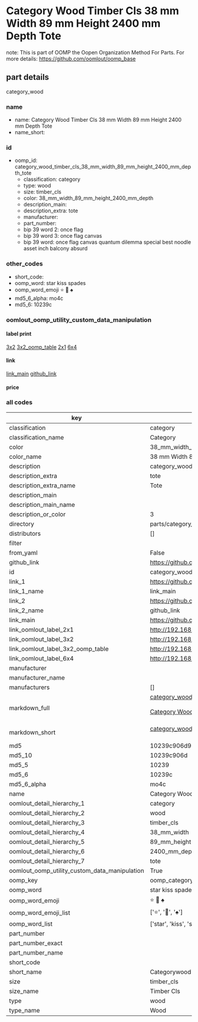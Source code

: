 # Category Wood Timber Cls 38 mm Width 89 mm Height 2400 mm Depth Tote  

note: This is part of OOMP the Oopen Organization Method For Parts. For more details: https://github.com/oomlout/oomp_base

##  part details



category_wood

### name
* name: Category Wood Timber Cls 38 mm Width 89 mm Height 2400 mm Depth Tote
* name_short: 
### id
* oomp_id: category_wood_timber_cls_38_mm_width_89_mm_height_2400_mm_depth_tote
  * classification: category
  * type: wood
  * size: timber_cls
  * color: 38_mm_width_89_mm_height_2400_mm_depth
  * description_main: 
  * description_extra: tote
  * manufacturer: 
  * part_number: 
  * bip 39 word 2: once flag
  * bip 39 word 3: once flag canvas
  * bip 39 word: once flag canvas quantum dilemma special best noodle asset inch balcony absurd

### other_codes
* short_code: 
* oomp_word: star kiss spades
* oomp_word_emoji :star: :kiss: :spades:
* md5_6_alpha: mo4c
* md5_6: 10239c






### oomlout_oomp_utility_custom_data_manipulation
#### label print
[3x2](http://192.168.1.245:1112/?label=oomp%20mo4c)
[3x2_oomp_table](http://192.168.1.107:1112/?label=oomp%20mo4c)
[2x1](http://192.168.1.242:1112/?label=oomp%20mo4c)
[6x4](http://192.168.1.55:1112/?label=oomp%20mo4c)    

#### link

[link_main](https://github.com/oomlout/oomlout_oomp_current_version_messy/tree/main/parts/category_wood_timber_cls_38_mm_width_89_mm_height_2400_mm_depth_tote) [github_link](https://github.com/oomlout/oomlout_oomp_part_src/tree/main/parts/category_wood_timber_cls_38_mm_width_89_mm_height_2400_mm_depth_tote)                             

#### price







### all codes 
| key | value |  
| --- | --- |  
| classification | category |  
| classification_name | Category |  
| color | 38_mm_width_89_mm_height_2400_mm_depth |  
| color_name | 38 mm Width 89 mm Height 2400 mm Depth |  
| description | category_wood |  
| description_extra | tote |  
| description_extra_name | Tote |  
| description_main |  |  
| description_main_name |  |  
| description_or_color | 3  |  
| directory | parts/category_wood_timber_cls_38_mm_width_89_mm_height_2400_mm_depth_tote |  
| distributors | [] |  
| filter |  |  
| from_yaml | False |  
| github_link | https://github.com/oomlout/oomlout_oomp_part_src/tree/main/parts/category_wood_timber_cls_38_mm_width_89_mm_height_2400_mm_depth_tote |  
| id | category_wood_timber_cls_38_mm_width_89_mm_height_2400_mm_depth_tote |  
| link_1 | https://github.com/oomlout/oomlout_oomp_current_version_messy/tree/main/parts/category_wood_timber_cls_38_mm_width_89_mm_height_2400_mm_depth_tote |  
| link_1_name | link_main |  
| link_2 | https://github.com/oomlout/oomlout_oomp_part_src/tree/main/parts/category_wood_timber_cls_38_mm_width_89_mm_height_2400_mm_depth_tote |  
| link_2_name | github_link |  
| link_main | https://github.com/oomlout/oomlout_oomp_current_version_messy/tree/main/parts/category_wood_timber_cls_38_mm_width_89_mm_height_2400_mm_depth_tote |  
| link_oomlout_label_2x1 | http://192.168.1.242:1112/?label=oomp%20mo4c |  
| link_oomlout_label_3x2 | http://192.168.1.245:1112/?label=oomp%20mo4c |  
| link_oomlout_label_3x2_oomp_table | http://192.168.1.107:1112/?label=oomp%20mo4c |  
| link_oomlout_label_6x4 | http://192.168.1.55:1112/?label=oomp%20mo4c |  
| manufacturer |  |  
| manufacturer_name |  |  
| manufacturers | [] |  
| markdown_full | [category_wood_timber_cls_38_mm_width_89_mm_height_2400_mm_depth_tote](https://github.com/oomlout/oomlout_oomp_current_version_messy/tree/main/parts/category_wood_timber_cls_38_mm_width_89_mm_height_2400_mm_depth_tote)<br>[](https://github.com/oomlout/oomlout_oomp_current_version_messy/tree/main/parts/category_wood_timber_cls_38_mm_width_89_mm_height_2400_mm_depth_tote)<br>[Category Wood Timber Cls 38 Mm Width 89 Mm Height 2400 Mm Depth Tote](https://github.com/oomlout/oomlout_oomp_current_version_messy/tree/main/parts/category_wood_timber_cls_38_mm_width_89_mm_height_2400_mm_depth_tote)<br><br> |  
| markdown_short | [category_wood_timber_cls_38_mm_width_89_mm_height_2400_mm_depth_tote](https://github.com/oomlout/oomlout_oomp_current_version_messy/tree/main/parts/category_wood_timber_cls_38_mm_width_89_mm_height_2400_mm_depth_tote)<br><br> |  
| md5 | 10239c906d9602ab439f1af443560cd4 |  
| md5_10 | 10239c906d |  
| md5_5 | 10239 |  
| md5_6 | 10239c |  
| md5_6_alpha | mo4c |  
| name | Category Wood Timber Cls 38 mm Width 89 mm Height 2400 mm Depth Tote |  
| oomlout_detail_hierarchy_1 | category |  
| oomlout_detail_hierarchy_2 | wood |  
| oomlout_detail_hierarchy_3 | timber_cls |  
| oomlout_detail_hierarchy_4 | 38_mm_width |  
| oomlout_detail_hierarchy_5 | 89_mm_height |  
| oomlout_detail_hierarchy_6 | 2400_mm_depth |  
| oomlout_detail_hierarchy_7 | tote |  
| oomlout_oomp_utility_custom_data_manipulation | True |  
| oomp_key | oomp_category_wood_timber_cls_38_mm_width_89_mm_height_2400_mm_depth_tote |  
| oomp_word | star kiss spades |  
| oomp_word_emoji | :star: :kiss: :spades: |  
| oomp_word_emoji_list | [':star:', ':kiss:', ':spades:'] |  
| oomp_word_list | ['star', 'kiss', 'spades'] |  
| part_number |  |  
| part_number_exact |  |  
| part_number_name |  |  
| short_code |  |  
| short_name | Categorywood |  
| size | timber_cls |  
| size_name | Timber Cls |  
| type | wood |  
| type_name | Wood |  
